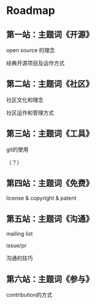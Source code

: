  # Roadmap



## 第一站：主题词《开源》

open source 的理念

经典开源项目及运作方式

## 第二站：主题词《社区》

社区文化和理念

社区运作和管理方式

## 第三站：主题词《工具》

git的使用

（？）

## 第四站：主题词《免费》

license & copyright & patent

## 第五站：主题词《沟通》

mailing list

issue/pr

沟通的技巧

## 第六站：主题词《参与》

contribution的方式



